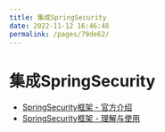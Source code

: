 ```yaml
---
title: 集成SpringSecurity
date: 2022-11-12 16:46:48
permalink: /pages/79de62/
---
```


# 集成SpringSecurity

- [SpringSecurity框架 - 官方介绍](/pages/3a45e6/)
- [SpringSecurity框架 - 理解与使用](/pages/7ea670/)
